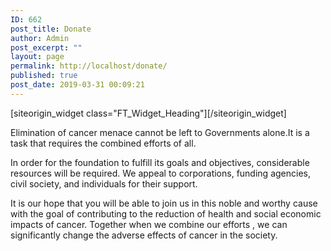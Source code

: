 ```yaml
---
ID: 662
post_title: Donate
author: Admin
post_excerpt: ""
layout: page
permalink: http://localhost/donate/
published: true
post_date: 2019-03-31 00:09:21
---
```

<div id="pl-662"  class="panel-layout" ><div id="pg-662-0"  class="panel-grid panel-no-style"  data-style="{&quot;background_image_attachment&quot;:false,&quot;background_display&quot;:&quot;tile&quot;,&quot;cell_alignment&quot;:&quot;flex-start&quot;}"  data-ratio="1"  data-ratio-direction="right" ><div id="pgc-662-0-0"  class="panel-grid-cell"  data-weight="1" ><div id="panel-662-0-0-0" class="so-panel widget widget_themegrill_flash_heading tg-widget section-title-wrapper panel-first-child panel-last-child" data-index="0" data-style="{&quot;background_image_attachment&quot;:false,&quot;background_display&quot;:&quot;tile&quot;}" >[siteorigin_widget class="FT_Widget_Heading"]<input type="hidden" value="{&quot;instance&quot;:{&quot;heading-title&quot;:&quot;Support our cause&quot;,&quot;subheading&quot;:&quot;&quot;,&quot;so_sidebar_emulator_id&quot;:&quot;themegrill_flash_heading-66210000&quot;,&quot;option_name&quot;:&quot;widget_themegrill_flash_heading&quot;},&quot;args&quot;:{&quot;before_widget&quot;:&quot;&lt;div id=\&quot;panel-662-0-0-0\&quot; class=\&quot;so-panel widget widget_themegrill_flash_heading tg-widget section-title-wrapper panel-first-child panel-last-child\&quot; data-index=\&quot;0\&quot; data-style=\&quot;{&amp;quot;background_image_attachment&amp;quot;:false,&amp;quot;background_display&amp;quot;:&amp;quot;tile&amp;quot;}\&quot; &gt;&quot;,&quot;after_widget&quot;:&quot;&lt;\/div&gt;&quot;,&quot;before_title&quot;:&quot;&lt;h3 class=\&quot;widget-title\&quot;&gt;&quot;,&quot;after_title&quot;:&quot;&lt;\/h3&gt;&quot;,&quot;widget_id&quot;:&quot;widget-0-0-0&quot;}}" />[/siteorigin_widget]</div></div></div><div id="pg-662-1"  class="panel-grid panel-no-style"  data-style="{&quot;background_image_attachment&quot;:false,&quot;background_display&quot;:&quot;tile&quot;,&quot;cell_alignment&quot;:&quot;flex-start&quot;}"  data-ratio="1"  data-ratio-direction="right" ><div id="pgc-662-1-0"  class="panel-grid-cell"  data-weight="1" ><div id="panel-662-1-0-0" class="so-panel widget widget_sow-editor panel-first-child panel-last-child" data-index="1" data-style="{&quot;background_image_attachment&quot;:false,&quot;background_display&quot;:&quot;tile&quot;}" ><div class="so-widget-sow-editor so-widget-sow-editor-base">
<div class="siteorigin-widget-tinymce textwidget">
	<p>Elimination of cancer menace cannot be left to Governments alone.It is a task that requires the combined efforts of all.</p>
<p>In order for the foundation to fulfill its goals and objectives, considerable resources will be required. We appeal to corporations, funding agencies, civil society, and individuals for their support.</p>
<p>It is our hope that you will be able to join us in this noble and worthy cause with the goal of contributing to the reduction of health and social economic impacts of cancer. Together when we combine our efforts , we can significantly change the adverse effects of cancer in the society.</p>
</div>
</div></div></div></div></div>